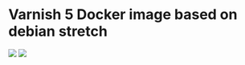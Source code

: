 # Varnish 5 Docker image based on debian stretch

[![](https://images.microbadger.com/badges/version/onevn/varnish.svg)](http://microbadger.com/images/onevn/varnish)
[![](https://images.microbadger.com/badges/image/onevn/varnish.svg)](http://microbadger.com/images/onevn/varnish)
